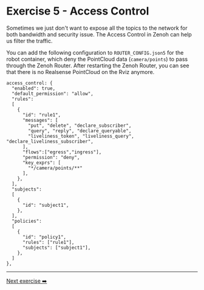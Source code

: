 # Exercise 5 - Access Control

Sometimes we just don't want to expose all the topics to the network for both bandwidth and security issue. The Access Control in Zenoh can help us filter the traffic.

You can add the following configuration to `ROUTER_CONFIG.json5` for the robot container, which deny the PointCloud data (`camera/points`) to pass through the Zenoh Router. After restarting the Zenoh Router, you can see that there is no Realsense PointCloud on the Rviz anymore.

```json5
access_control: {
  "enabled": true,
  "default_permission": "allow",
  "rules":
  [
    {
      "id": "rule1",
      "messages": [
        "put", "delete", "declare_subscriber",
        "query", "reply", "declare_queryable",
        "liveliness_token", "liveliness_query", "declare_liveliness_subscriber",
      ],
      "flows":["egress","ingress"],
      "permission": "deny",
      "key_exprs": [
        "*/camera/points/**"
      ],
    },
  ],
  "subjects":
  [
    {
      "id": "subject1",
    },
  ],
  "policies":
  [
    {
      "id": "policy1",
      "rules": ["rule1"],
      "subjects": ["subject1"],
    },
  ]
},
```

---
[Next exercise ➡️](ex-6.md)
